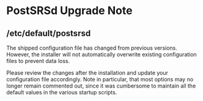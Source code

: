 PostSRSd Upgrade Note
=====================

/etc/default/postsrsd
---------------------

The shipped configuration file has changed from previous versions.
However, the installer will not automatically overwrite existing
configuration files to prevent data loss.

Please review the changes after the installation and update your
configuration file accordingly. Note in particular, that most options
may no longer remain commented out, since it was cumbersome to maintain 
all the default values in the various startup scripts.

